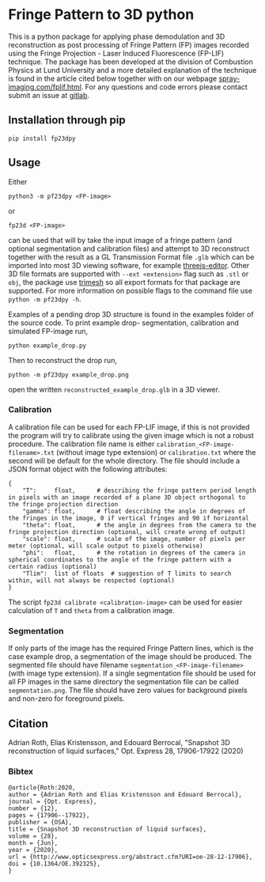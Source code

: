 # Fringe Pattern to 3D python
This is a python package for applying phase demodulation and 3D reconstruction as post processing of Fringe Pattern (FP) images recorded using the Fringe Projection - Laser Induced Fluorescence (FP-LIF) technique.
The package has been developed at the division of Combustion Physics at Lund University and a more detailed explanation of the technique is found in the article cited below together with on our webpage [spray-imaging.com/fplif.html](https://spray-imaging.com/fp-lif.html).
For any questions and code errors please contact submit an issue at [gitlab](https://gitlab.com/roth.adrian/fp23dpy).

## Installation through pip
```
pip install fp23dpy
```

## Usage
Either 
```
python3 -m pf23dpy <FP-image>
```
or 
```
fp23d <FP-image>
```
can be used that will by take the input image of a fringe pattern (and optional segmentation and calibration files) and attempt to 3D reconstruct together with the result as a GL Transmission Format file `.glb` which can be imported into most 3D viewing software, for example [threejs-editor](https://threejs.org/editor/).
Other 3D file formats are supported with `--ext <extension>` flag such as `.stl` or `obj`, the package use [trimesh](https://github.com/mikedh/trimesh) so all export formats for that package are supported.
For more information on possible flags to the command file use `python -m pf23dpy -h`.

Examples of a pending drop 3D structure is found in the examples folder of the source code.
To print example drop- segmentation, calibration and simulated FP-image run,
```
python example_drop.py
```
Then to reconstruct the drop run,
```
python -m pf23dpy example_drop.png
```
open the written `reconstructed_example_drop.glb` in a 3D viewer.

### Calibration
A calibration file can be used for each FP-LIF image, if this is not provided the program will try to calibrate using the given image which is not a robust procedure.
The calibration file name is either `calibration_<FP-image-filename>.txt` (without image type extension) or `calibration.txt` where the second will be default for the whole directory.
The file should include a JSON format object with the following attributes:
```
{
	"T":     float,		 # describing the fringe pattern period length in pixels with an image recorded of a plane 3D object orthogonal to the fringe projection direction
	"gamma": float,		 # float describing the angle in degrees of the fringes in the image, 0 if vertical fringes and 90 if horizontal
	"theta": float,	 	 # the angle in degrees from the camera to the fringe projection direction (optional, will create wrong of output)
	"scale": float,  	 # scale of the image, number of pixels per meter (optional, will scale output to pixels otherwise)
	"phi":   float,	 	 # the rotation in degrees of the camera in spherical coordinates to the angle of the fringe pattern with a certain radius (optional)
	"Tlim":  list of floats  # suggestion of T limits to search within, will not always be respected (optional)
}
```
The script `fp23d calibrate <calibration-image>` can be used for easier calculation of `T` and `theta` from a calibration image.

### Segmentation
If only parts of the image has the required Fringe Pattern lines, which is the case example drop, a segmentation of the image should be produced.
The segmented file should have filename `segmentation_<FP-image-filename>` (with image type extension).
If a single segmentation file should be used for all FP images in the same directory the segmentation file can be called `segmentation.png`.
The file should have zero values for background pixels and non-zero for foreground pixels.


## Citation
Adrian Roth, Elias Kristensson, and Edouard Berrocal, "Snapshot 3D reconstruction of liquid surfaces," Opt. Express 28, 17906-17922 (2020) 

### Bibtex
```
@article{Roth:2020,
author = {Adrian Roth and Elias Kristensson and Edouard Berrocal},
journal = {Opt. Express},
number = {12},
pages = {17906--17922},
publisher = {OSA},
title = {Snapshot 3D reconstruction of liquid surfaces},
volume = {28},
month = {Jun},
year = {2020},
url = {http://www.opticsexpress.org/abstract.cfm?URI=oe-28-12-17906},
doi = {10.1364/OE.392325},
}
```
